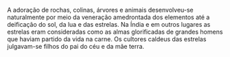 ﻿A adoração de rochas, colinas, árvores e animais desenvolveu-se naturalmente por meio da veneração amedrontada dos elementos até a deificação do sol, da lua e das estrelas. Na Índia e em outros lugares as estrelas eram consideradas como as almas glorificadas de grandes homens que haviam partido da vida na carne. Os cultores caldeus das estrelas julgavam-se filhos do pai do céu e da mãe terra.